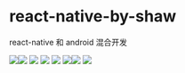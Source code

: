 # react-native-by-shaw
react-native 和 android 混合开发

![](https://github.com/shawwang/react-native-by-shaw/blob/master/screenShot/1.png)![](https://github.com/shawwang/react-native-by-shaw/blob/master/screenShot/2.png)
![](https://github.com/shawwang/react-native-by-shaw/blob/master/screenShot/3.png)
![](https://github.com/shawwang/react-native-by-shaw/blob/master/screenShot/4.png)
![](https://github.com/shawwang/react-native-by-shaw/blob/master/screenShot/5.png)
![](https://github.com/shawwang/react-native-by-shaw/blob/master/screenShot/6.png)![](https://github.com/shawwang/react-native-by-shaw/blob/master/screenShot/7.png)
![](https://github.com/shawwang/react-native-by-shaw/blob/master/screenShot/8.png)
